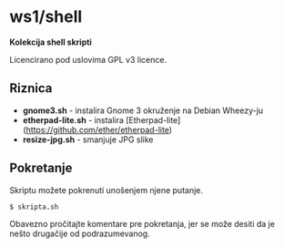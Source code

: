 # ws1/shell

**Kolekcija shell skripti**

Licencirano pod uslovima GPL v3 licence.

## Riznica

* **gnome3.sh** - instalira Gnome 3 okruženje na Debian Wheezy-ju
* **etherpad-lite.sh** - instalira [Etherpad-lite] (https://github.com/ether/etherpad-lite)
* **resize-jpg.sh** - smanjuje JPG slike

## Pokretanje

Skriptu možete pokrenuti unošenjem njene putanje.
```bash
$ skripta.sh
```
Obavezno pročitajte komentare pre pokretanja, jer se može desiti da je nešto drugačije od podrazumevanog.
